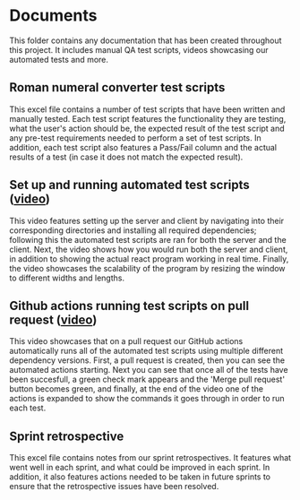 # Documents

This folder contains any documentation that has been created throughout this project. It includes manual QA test scripts, videos showcasing our automated tests and more.

## Roman numeral converter test scripts

This excel file contains a number of test scripts that have been written and manually tested. Each test script features the functionality they are testing, what the user's action should be, the expected result of the test script and any pre-test requirements needed to perform a set of test scripts. In addition, each test script also features a Pass/Fail column and the actual results of a test (in case it does not match the expected result).

## Set up and running automated test scripts ([video](https://www.youtube.com/watch?v=hDmNUV8OKq8))

This video features setting up the server and client by navigating into their corresponding directories and installing all required dependencies; following this the automated test scripts are ran for both the server and the client. Next, the video shows how you would run both the server and client, in addition to showing the actual react program working in real time. Finally, the video showcases the scalability of the program by resizing the window to different widths and lengths.

## Github actions running test scripts on pull request ([video](https://www.youtube.com/watch?v=QSd44znqm6E))

This video showcases that on a pull request our GitHub actions automatically runs all of the automated test scripts using multiple different dependency versions. First, a pull request is created, then you can see the automated actions starting. Next you can see that once all of the tests have been succesfull, a green check mark appears and the 'Merge pull request' button becomes green, and finally, at the end of the video one of the actions is expanded to show the commands it goes through in order to run each test.

## Sprint retrospective

This excel file contains notes from our sprint retrospectives. It features what went well in each sprint, and what could be improved in each sprint. In addition, it also features actions needed to be taken in future sprints to ensure that the retrospective issues have been resolved.
